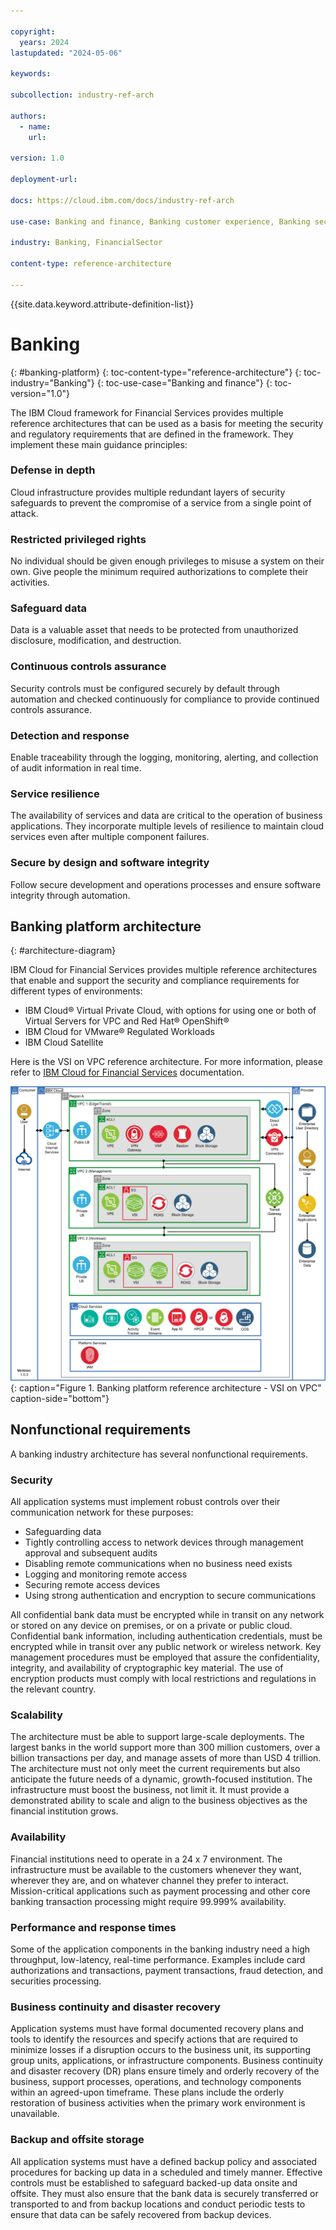 ```yaml
---

copyright:
  years: 2024
lastupdated: "2024-05-06"

keywords:

subcollection: industry-ref-arch

authors:
  - name:
    url:

version: 1.0

deployment-url:

docs: https://cloud.ibm.com/docs/industry-ref-arch

use-case: Banking and finance, Banking customer experience, Banking security, Core banking, Corporate finance, Open banking, Cloud banking

industry: Banking, FinancialSector

content-type: reference-architecture

---
```


{{site.data.keyword.attribute-definition-list}}

# Banking
{: #banking-platform}
{: toc-content-type="reference-architecture"}
{: toc-industry="Banking"}
{: toc-use-case="Banking and finance"}
{: toc-version="1.0"}

The IBM Cloud framework for Financial Services provides multiple reference architectures that can be used as a basis for meeting the security and regulatory requirements that are defined in the framework. They implement these main guidance principles:

### Defense in depth
Cloud infrastructure provides multiple redundant layers of security safeguards to prevent the compromise of a service from a single point of attack.

### Restricted privileged rights
No individual should be given enough privileges to misuse a system on their own. Give people the minimum required authorizations to complete their activities.

### Safeguard data
Data is a valuable asset that needs to be protected from unauthorized disclosure, modification, and destruction.

### Continuous controls assurance
Security controls must be configured securely by default through automation and checked continuously for compliance to provide continued controls assurance.

### Detection and response
Enable traceability through the logging, monitoring, alerting, and collection of audit information in real time.

### Service resilience
The availability of services and data are critical to the operation of business applications. They incorporate multiple levels of resilience to maintain cloud services even after multiple component failures.

### Secure by design and software integrity
Follow secure development and operations processes and ensure software integrity through automation.


## Banking platform architecture
{: #architecture-diagram}


IBM Cloud for Financial Services provides multiple reference architectures that enable and support the security and compliance requirements for different types of environments:

* IBM Cloud® Virtual Private Cloud, with options for using one or both of Virtual Servers for VPC and Red Hat® OpenShift®
* IBM Cloud for VMware® Regulated Workloads
* IBM Cloud Satellite

Here is the VSI on VPC reference architecture. For more information, please refer to [IBM Cloud for Financial Services](https://cloud.ibm.com/docs/framework-financial-services?topic=framework-financial-services-reference-architecture-overview) documentation.


![Banking platform reference architecture - VSI on VPC](../images/banking-vpc-high-level-v3-with-edge.svg "Banking platform reference architecture - VSI on VPC"){: caption="Figure 1. Banking platform reference architecture - VSI on VPC" caption-side="bottom"}


## Nonfunctional requirements

A banking industry architecture has several nonfunctional requirements.

### Security
All application systems must implement robust controls over their communication network for these purposes:

* Safeguarding data
* Tightly controlling access to network devices through management approval and subsequent audits
* Disabling remote communications when no business need exists
* Logging and monitoring remote access
* Securing remote access devices
* Using strong authentication and encryption to secure communications

All confidential bank data must be encrypted while in transit on any network or stored on any device on premises, or on a private or public cloud. Confidential bank information, including authentication credentials, must be encrypted while in transit over any public network or wireless network. Key management procedures must be employed that assure the confidentiality, integrity, and availability of cryptographic key material. The use of encryption products must comply with local restrictions and regulations in the relevant country.

### Scalability
The architecture must be able to support large-scale deployments. The largest banks in the world support more than 300 million customers, over a billion transactions per day, and manage assets of more than USD 4 trillion. The architecture must not only meet the current requirements but also anticipate the future needs of a dynamic, growth-focused institution. The infrastructure must boost the business, not limit it. It must provide a demonstrated ability to scale and align to the business objectives as the financial institution grows.

### Availability
Financial institutions need to operate in a 24 x 7 environment. The infrastructure must be available to the customers whenever they want, wherever they are, and on whatever channel they prefer to interact. Mission-critical applications such as payment processing and other core banking transaction processing might require 99.999% availability.

### Performance and response times
Some of the application components in the banking industry need a high throughput, low-latency, real-time performance. Examples include card authorizations and transactions, payment transactions, fraud detection, and securities processing.

### Business continuity and disaster recovery
Application systems must have formal documented recovery plans and tools to identify the resources and specify actions that are required to minimize losses if a disruption occurs to the business unit, its supporting group units, applications, or infrastructure components. Business continuity and disaster recovery (DR) plans ensure timely and orderly recovery of the business, support processes, operations, and technology components within an agreed-upon timeframe. These plans include the orderly restoration of business activities when the primary work environment is unavailable.

### Backup and offsite storage
All application systems must have a defined backup policy and associated procedures for backing up data in a scheduled and timely manner. Effective controls must be established to safeguard backed-up data onsite and offsite. They must also ensure that the bank data is securely transferred or transported to and from backup locations and conduct periodic tests to ensure that data can be safely recovered from backup devices.
